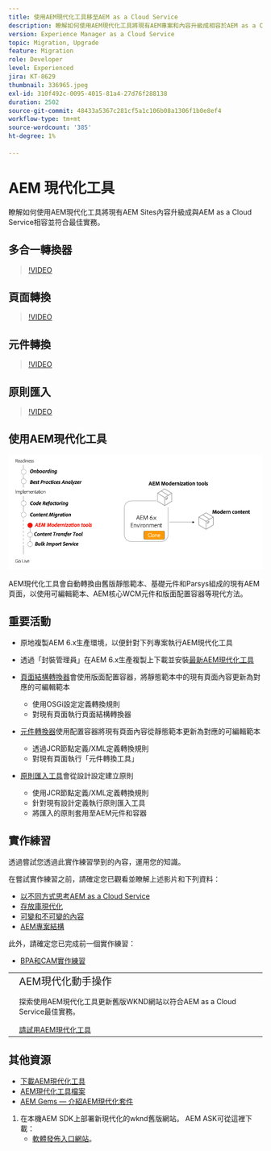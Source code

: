 ```yaml
---
title: 使用AEM現代化工具移至AEM as a Cloud Service
description: 瞭解如何使用AEM現代化工具將現有AEM專案和內容升級成相容於AEM as a Cloud Service。
version: Experience Manager as a Cloud Service
topic: Migration, Upgrade
feature: Migration
role: Developer
level: Experienced
jira: KT-8629
thumbnail: 336965.jpeg
exl-id: 310f492c-0095-4015-81a4-27d76f288138
duration: 2502
source-git-commit: 48433a5367c281cf5a1c106b08a1306f1b0e8ef4
workflow-type: tm+mt
source-wordcount: '385'
ht-degree: 1%

---
```



# AEM 現代化工具

瞭解如何使用AEM現代化工具將現有AEM Sites內容升級成與AEM as a Cloud Service相容並符合最佳實務。

## 多合一轉換器

>[!VIDEO](https://video.tv.adobe.com/v/338802?quality=12&learn=on)

## 頁面轉換

>[!VIDEO](https://video.tv.adobe.com/v/338799?quality=12&learn=on)

## 元件轉換

>[!VIDEO](https://video.tv.adobe.com/v/338788?quality=12&learn=on)

## 原則匯入

>[!VIDEO](https://video.tv.adobe.com/v/338797?quality=12&learn=on)

## 使用AEM現代化工具

![AEM現代化工具生命週期](./assets/aem-modernization-tools.png)

AEM現代化工具會自動轉換由舊版靜態範本、基礎元件和Parsys組成的現有AEM頁面，以使用可編輯範本、AEM核心WCM元件和版面配置容器等現代方法。

## 重要活動

+ 原地複製AEM 6.x生產環境，以便針對下列專案執行AEM現代化工具
+ 透過「封裝管理員」在AEM 6.x生產複製上下載並安裝[最新AEM現代化工具](https://github.com/adobe/aem-modernize-tools/releases/latest)

+ [頁面結構轉換器](https://opensource.adobe.com/aem-modernize-tools/pages/structure/about.html)會使用版面配置容器，將靜態範本中的現有頁面內容更新為對應的可編輯範本
   + 使用OSGi設定定義轉換規則
   + 對現有頁面執行頁面結構轉換器

+ [元件轉換器](https://opensource.adobe.com/aem-modernize-tools/pages/component/about.html)使用配置容器將現有頁面內容從靜態範本更新為對應的可編輯範本
   + 透過JCR節點定義/XML定義轉換規則
   + 對現有頁面執行「元件轉換工具」

+ [原則匯入工具](https://opensource.adobe.com/aem-modernize-tools/pages/policy/about.html)會從設計設定建立原則
   + 使用JCR節點定義/XML定義轉換規則
   + 針對現有設計定義執行原則匯入工具
   + 將匯入的原則套用至AEM元件和容器

## 實作練習

透過嘗試您透過此實作練習學到的內容，運用您的知識。

在嘗試實作練習之前，請確定您已觀看並瞭解上述影片和下列資料：

+ [以不同方式思考AEM as a Cloud Service](./introduction.md)
+ [存放庫現代化](./repository-modernization.md)
+ [可變和不可變的內容](../../developing/basics/mutable-immutable.md)
+ [AEM專案結構](https://experienceleague.adobe.com/docs/experience-manager-cloud-service/implementing/developing/aem-project-content-package-structure.html?lang=zh-Hant)

此外，請確定您已完成前一個實作練習：

+ [BPA和CAM實作練習](./bpa-and-cam.md#hands-on-exercise)

<table style="border-width:0">
    <tr>
        <td style="width:150px">
            <a  rel="noreferrer"
                target="_blank"
                href="https://github.com/adobe/aem-cloud-engineering-video-series-exercises/tree/session2-migration#bootcamp---session-2-migration-methodology"><img alt="實作練習GitHub存放庫" src="./assets/github.png"/>
            </a>        
        </td>
        <td style="width:100%;margin-bottom:1rem;">
            <div style="font-size:1.25rem;font-weight:400;">AEM現代化動手操作</div>
            <p style="margin:1rem 0">
                探索使用AEM現代化工具更新舊版WKND網站以符合AEM as a Cloud Service最佳實務。
            </p>
            <a  rel="noreferrer"
                target="_blank"
                href="https://github.com/adobe/aem-cloud-engineering-video-series-exercises/tree/session2-migration#bootcamp---session-2-migration-methodology" class="spectrum-Button spectrum-Button--primary spectrum-Button--sizeM">
                <span class="spectrum-Button-label has-no-wrap has-text-weight-bold">請試用AEM現代化工具</span>
            </a>
        </td>
    </tr>
</table>

## 其他資源

+ [下載AEM現代化工具](https://github.com/adobe/aem-modernize-tools/releases/latest)
+ [AEM現代化工具檔案](https://opensource.adobe.com/aem-modernize-tools/)
+ [AEM Gems — 介紹AEM現代化套件](https://helpx.adobe.com/tw/experience-manager/kt/eseminars/gems/Introducing-the-AEM-Modernization-Suite.html)

1. 在本機AEM SDK上部署新現代化的wknd舊版網站。 AEM ASK可從這裡下載：
   + [軟體發佈入口網站](https://experience.adobe.com/#/downloads/content/software-distribution/en/general.html)。
